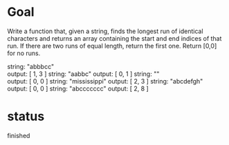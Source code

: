# Goal

Write a function that, given a string, finds the longest run of identical characters and returns an array containing the start and end indices of that run. 
If there are two runs of equal length, return the first one. Return [0,0] for no runs.

string:
"abbbcc"  
output: [ 1, 3 ]
string:
"aabbc" 
output: [ 0, 1 ]
string:
""  
output: [ 0, 0 ]
string:
"mississippi" 
output: [ 2, 3 ]
string:
"abcdefgh"  
output: [ 0, 0 ]
string:
"abccccccc" 
output: [ 2, 8 ]
# status

finished